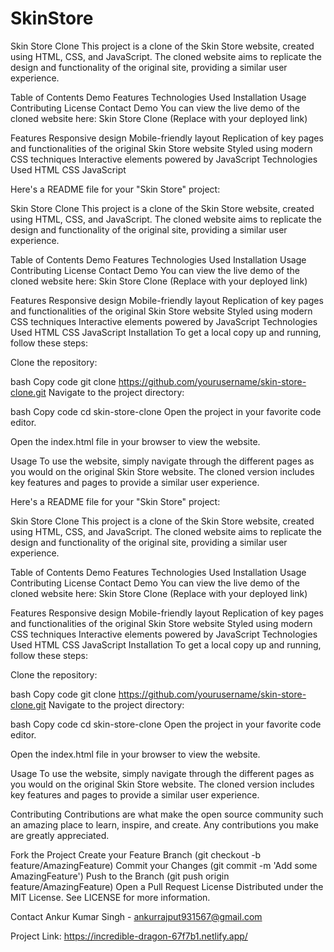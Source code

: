 # SkinStore

Skin Store Clone
This project is a clone of the Skin Store website, created using HTML, CSS, and JavaScript. The cloned website aims to replicate the design and functionality of the original site, providing a similar user experience.

Table of Contents
Demo
Features
Technologies Used
Installation
Usage
Contributing
License
Contact
Demo
You can view the live demo of the cloned website here: Skin Store Clone (Replace with your deployed link)

Features
Responsive design
Mobile-friendly layout
Replication of key pages and functionalities of the original Skin Store website
Styled using modern CSS techniques
Interactive elements powered by JavaScript
Technologies Used
HTML
CSS
JavaScript


Here's a README file for your "Skin Store" project:

Skin Store Clone
This project is a clone of the Skin Store website, created using HTML, CSS, and JavaScript. The cloned website aims to replicate the design and functionality of the original site, providing a similar user experience.

Table of Contents
Demo
Features
Technologies Used
Installation
Usage
Contributing
License
Contact
Demo
You can view the live demo of the cloned website here: Skin Store Clone (Replace with your deployed link)

Features
Responsive design
Mobile-friendly layout
Replication of key pages and functionalities of the original Skin Store website
Styled using modern CSS techniques
Interactive elements powered by JavaScript
Technologies Used
HTML
CSS
JavaScript
Installation
To get a local copy up and running, follow these steps:

Clone the repository:

bash
Copy code
git clone https://github.com/yourusername/skin-store-clone.git
Navigate to the project directory:

bash
Copy code
cd skin-store-clone
Open the project in your favorite code editor.

Open the index.html file in your browser to view the website.

Usage
To use the website, simply navigate through the different pages as you would on the original Skin Store website. The cloned version includes key features and pages to provide a similar user experience.




Here's a README file for your "Skin Store" project:

Skin Store Clone
This project is a clone of the Skin Store website, created using HTML, CSS, and JavaScript. The cloned website aims to replicate the design and functionality of the original site, providing a similar user experience.

Table of Contents
Demo
Features
Technologies Used
Installation
Usage
Contributing
License
Contact
Demo
You can view the live demo of the cloned website here: Skin Store Clone (Replace with your deployed link)

Features
Responsive design
Mobile-friendly layout
Replication of key pages and functionalities of the original Skin Store website
Styled using modern CSS techniques
Interactive elements powered by JavaScript
Technologies Used
HTML
CSS
JavaScript
Installation
To get a local copy up and running, follow these steps:

Clone the repository:

bash
Copy code
git clone https://github.com/yourusername/skin-store-clone.git
Navigate to the project directory:

bash
Copy code
cd skin-store-clone
Open the project in your favorite code editor.

Open the index.html file in your browser to view the website.

Usage
To use the website, simply navigate through the different pages as you would on the original Skin Store website. The cloned version includes key features and pages to provide a similar user experience.

Contributing
Contributions are what make the open source community such an amazing place to learn, inspire, and create. Any contributions you make are greatly appreciated.

Fork the Project
Create your Feature Branch (git checkout -b feature/AmazingFeature)
Commit your Changes (git commit -m 'Add some AmazingFeature')
Push to the Branch (git push origin feature/AmazingFeature)
Open a Pull Request
License
Distributed under the MIT License. See LICENSE for more information.

Contact
Ankur Kumar Singh - ankurrajput931567@gmail.com

Project Link: https://incredible-dragon-67f7b1.netlify.app/
